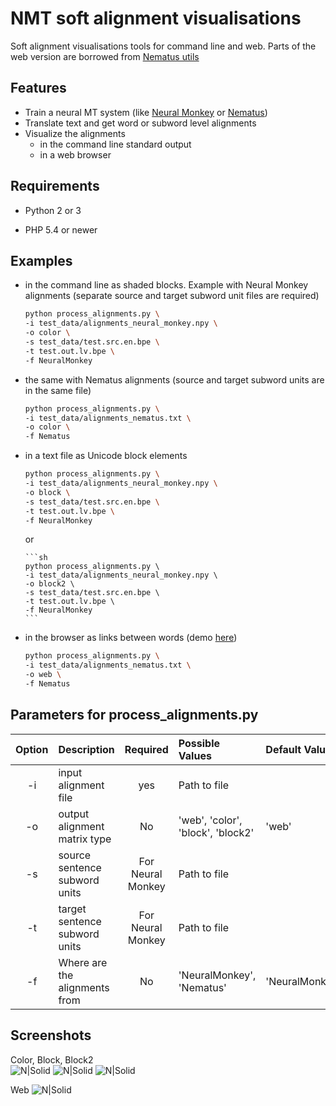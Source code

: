 # NMT soft alignment visualisations
Soft alignment visualisations tools for command line and web. Parts of the web version are borrowed from [Nematus utils](https://github.com/rsennrich/nematus/tree/master/utils)

Features
---------

  - Train a neural MT system (like [Neural Monkey](https://github.com/ufal/neuralmonkey/) or [Nematus](https://github.com/rsennrich/nematus/))
  - Translate text and get word or subword level alignments
  - Visualize the alignments
    - in the command line standard output
    - in a web browser

Requirements
---------

* Python 2 or 3

* PHP 5.4 or newer

Examples
---------

  - in the command line as shaded blocks. Example with Neural Monkey alignments (separate source and target subword unit files are required)
	
	```sh
	python process_alignments.py \
	-i test_data/alignments_neural_monkey.npy \
	-o color \
	-s test_data/test.src.en.bpe \
	-t test.out.lv.bpe \
	-f NeuralMonkey
	```
	
  - the same with Nematus alignments (source and target subword units are in the same file)
	
	```sh
	python process_alignments.py \
	-i test_data/alignments_nematus.txt \
	-o color \
	-f Nematus
	```
	
  - in a text file as Unicode block elements
	
	```sh
	python process_alignments.py \
	-i test_data/alignments_neural_monkey.npy \
	-o block \
	-s test_data/test.src.en.bpe \
	-t test.out.lv.bpe \
	-f NeuralMonkey
	```
	
	  or
		
		```sh
		python process_alignments.py \
		-i test_data/alignments_neural_monkey.npy \
		-o block2 \
		-s test_data/test.src.en.bpe \
		-t test.out.lv.bpe \
		-f NeuralMonkey
		```
	
  - in the browser as links between words (demo [here](http://lielakeda.lv/other/NLP/alignments/?s=19))
	
	```sh
	python process_alignments.py \
	-i test_data/alignments_nematus.txt \
	-o web \
	-f Nematus
	```

Parameters for process_alignments.py
---------

| Option | Description                   | Required 		 | Possible Values 			 		| Default Value  |
|:------:|:------------------------------|:-----------------:|:---------------------------------|:---------------|
| -i     | input alignment file			 | yes     			 | Path to file						|				 |
| -o     | output alignment matrix type	 | No      		 	 | 'web', 'color', 'block', 'block2'| 'web'			 |
| -s     | source sentence subword units | For Neural Monkey | Path to file			  	 		|				 |
| -t     | target sentence subword units | For Neural Monkey | Path to file			  	 		|				 |
| -f     | Where are the alignments from | No     	 		 | 'NeuralMonkey', 'Nematus' 		| 'NeuralMonkey' |

Screenshots
---------
Color, Block, Block2  
![N|Solid](https://github.com/M4t1ss/sAliViz/blob/master/screenshots/blockAlignments.PNG?raw=true) ![N|Solid](https://github.com/M4t1ss/sAliViz/blob/master/screenshots/block2.png?raw=true) ![N|Solid](https://github.com/M4t1ss/sAliViz/blob/master/screenshots/colorAlignments.PNG?raw=true)

Web
![N|Solid](https://github.com/M4t1ss/sAliViz/blob/master/screenshots/webAlignments.PNG?raw=true)
